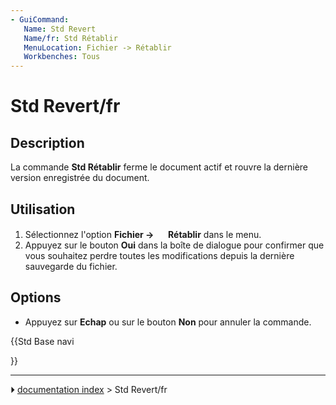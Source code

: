 ```yaml
---
- GuiCommand:
   Name: Std Revert
   Name/fr: Std Rétablir
   MenuLocation: Fichier -> Rétablir
   Workbenches: Tous
---
```


# Std Revert/fr

## Description

La commande **Std Rétablir** ferme le document actif et rouvre la dernière version enregistrée du document.

## Utilisation

1.  Sélectionnez l\'option **Fichier → <img src="images/Std_Revert.svg" width=16px> Rétablir** dans le menu.
2.  Appuyez sur le bouton **Oui** dans la boîte de dialogue pour confirmer que vous souhaitez perdre toutes les modifications depuis la dernière sauvegarde du fichier.

## Options

-   Appuyez sur **Echap** ou sur le bouton **Non** pour annuler la commande.





{{Std Base navi

}}



---
⏵ [documentation index](../README.md) > Std Revert/fr
